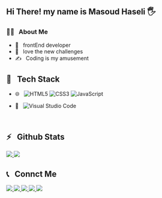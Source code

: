 <h2>Hi There! my name is Masoud Haseli 🖐</h2>

<h3>👨‍💻 &nbsp; About Me</h3>

- 🤔 &nbsp; frontEnd developer
- 🌱 &nbsp; love the new challenges
- ✍️ &nbsp; Coding is my amusement

<h2>🔧 &nbsp; Tech Stack</h2>

- 🌐 &nbsp;
![HTML5](https://img.shields.io/badge/html5-%23E34F26.svg?style=for-the-badge&logo=html5&logoColor=white)
![CSS3](https://img.shields.io/badge/css3-%231572B6.svg?style=for-the-badge&logo=css3&logoColor=white)
![JavaScript](https://img.shields.io/badge/javascript-%23323330.svg?style=for-the-badge&logo=javascript&logoColor=%23F7DF1E)

- 🔧 &nbsp;
  ![Visual Studio Code](https://img.shields.io/badge/Visual%20Studio%20Code-0078d7.svg?style=for-the-badge&logo=visual-studio-code&logoColor=white)
<br />
<h2>⚡️ &nbsp; Github Stats</h2>
<a href="https://github.com/masoudh7676">
  <img src="https://github-readme-stats.vercel.app/api?username=masoudh7676&show_icons=true&theme=radical" />
  <img src="https://github-readme-stats.vercel.app/api/top-langs/?username=masoudh7676" />
</a>

<h2>📞 &nbsp; Connct Me </h2>

   <a href="#">
    	<img src = "https://img.shields.io/badge/Gmail-D14836?style=for-the-badge&logo=gmail&logoColor=white)](mailto:haselimasoud@gmail.com">
  </a>

  <a href="https://www.linkedin.com/in/masoud-haseli-13b997210?utm_source=share&utm_campaign=share_via&utm_content=profile&utm_medium=android_app">
    	<img src = "https://img.shields.io/badge/linkedin-%230077B5.svg?style=for-the-badge&logo=linkedin&logoColor=white">
  </a>
  
  <a href="https://instagram.com/masoud.h7652">
    	<img src = "https://img.shields.io/badge/Instagram-%23E4405F.svg?style=for-the-badge&logo=Instagram&logoColor=white">
  </a>

   <a href="https://t.me/Masoud_H76">
    	<img src = "https://img.shields.io/badge/Telegram-2CA5E0?style=for-the-badge&logo=telegram&logoColor=white">
  </a>
   <a href="https://wa.me/qr/WLVRFYYTC5UNE1">
    	<img src = "https://img.shields.io/badge/WhatsApp-25D366?style=for-the-badge&logo=whatsapp&logoColor=white">
  </a>
  
